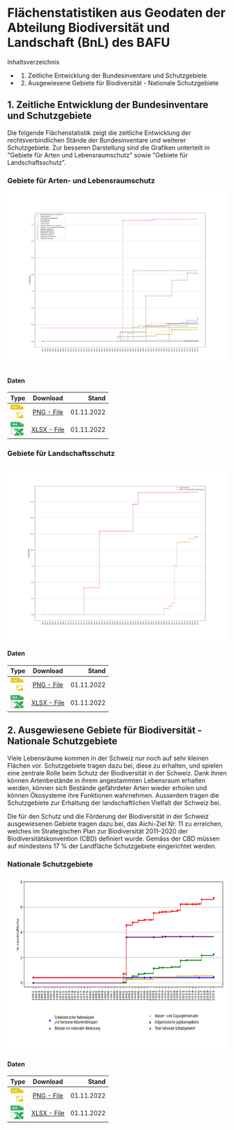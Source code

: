 # Flächenstatistiken aus Geodaten der Abteilung Biodiversität und Landschaft (BnL) des BAFU

Inhaltsverzeichnis

- 1. Zeitliche Entwicklung der Bundesinventare und Schutzgebiete
- 2. Ausgewiesene Gebiete für Biodiversität - Nationale Schutzgebiete



## 1. Zeitliche Entwicklung der Bundesinventare und Schutzgebiete

Die folgende Flächenstatistik zeigt die zeitliche Entwicklung der rechtsverbindlichen Stände der Bundesinventare und weiterer Schutzgebiete. Zur besseren Darstellung sind die Grafiken unterteilt in "Gebiete für Arten und Lebensraumschutz" sowie "Gebiete für Landschaftsschutz".

### Gebiete für Arten- und Lebensraumschutz
<p align="left">
  <img width="800" height="400" src="/doc/img/Flaechenstatistik_Arten_und_Lebensraumschutz_1961_to_2021_created_2022-11-01.png">
</p>

#### Daten

| Type        | Download           | Stand  |
| ------------- |:-------------:| -----:|
| <img width="30" src="/doc/assets/png_logo.png">      | [PNG - File](/doc/img/Flaechenstatistik_Arten_und_Lebensraumschutz_1961_to_2021_created_2022-11-01.png)      |   01.11.2022 |
| <img width="30" src="/doc/assets/xls_logo.png">      | [XLSX - File](/doc/ZeitlicheEntwicklungBundesinventareUndSchutzgebiete_ArtenUndLebensraumschutz_Stand2021.xlsx)  |   01.11.2022 |



### Gebiete für Landschaftsschutz
<p align="left">
  <img width="800" height="400" src="/doc/img/Flaechenstatistik_BLN_Paerke_1961_to_2021_created_2022-11-01.png">
</p>

#### Daten
| Type        | Download           | Stand  |
| ------------- |:-------------:| -----:|
| <img width="30" src="/doc/assets/png_logo.png">      | [PNG - File](/doc/img/Flaechenstatistik_BLN_Paerke_1961_to_2021_created_2022-11-01.png)      |   01.11.2022 |
| <img width="30" src="/doc/assets/xls_logo.png">      | [XLSX - File](/doc/ZeitlicheEntwicklungBundesinventareUndSchutzgebiete_LandschaftsschutzNational_Stand2021.xlsx)      |   01.11.2022 |


## 2. Ausgewiesene Gebiete für Biodiversität - Nationale Schutzgebiete

Viele Lebensräume kommen in der Schweiz nur noch auf sehr kleinen Flächen vor. Schutzgebiete tragen dazu bei, diese zu erhalten, und spielen eine zentrale Rolle beim Schutz der Biodiversität in der Schweiz. Dank ihnen können Artenbestände in ihrem angestammten Lebensraum erhalten werden, können sich Bestände gefährdeter Arten wieder erholen und können Ökosysteme ihre Funktionen wahrnehmen. Ausserdem tragen die Schutzgebiete zur Erhaltung der landschaftlichen Vielfalt der Schweiz bei.

Die für den Schutz und die Förderung der Biodiversität in der Schweiz ausgewiesenen Gebiete tragen dazu bei, das Aichi-Ziel Nr. 11 zu erreichen, welches im Strategischen Plan zur Biodiversität 2011–2020 der Biodiversitätskonvention (CBD) definiert wurde. Gemäss der CBD müssen auf mindestens 17 % der Landfläche Schutzgebiete eingerichtet werden.


### Nationale Schutzgebiete
<p align="left">
  <img width="800" height="400" src="/doc/img/BD160_NationaleSchutzgebiete.png">
</p>

#### Daten

| Type        | Download           | Stand  |
| ------------- |:-------------:| -----:|
| <img width="30" src="/doc/assets/png_logo.png">      | [PNG - File](/doc/img/BD160_NationaleSchutzgebiete.png)      |   01.11.2022 |
| <img width="30" src="/doc/assets/xls_logo.png">      | [XLSX - File](/doc/Indikator_BD160_NationaleSchutzgebiete_Stand2021.xlsx)  |   01.11.2022 |


